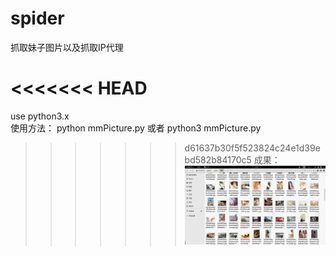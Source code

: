 # spider
抓取妹子图片以及抓取IP代理

<<<<<<< HEAD
=======
use python3.x <br>
使用方法：
python mmPicture.py
或者
python3 mmPicture.py

>>>>>>> d61637b30f5f523824c24e1d39ebd582b84170c5
成果：
![img](https://github.com/LieRabbit/spider/blob/master/spider.png)
